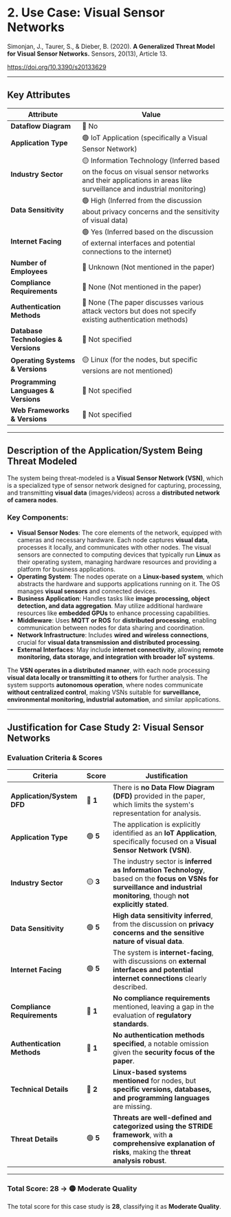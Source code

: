 # 2. Use Case: Visual Sensor Networks

Simonjan, J., Taurer, S., & Dieber, B. (2020). **A Generalized Threat Model for Visual Sensor Networks.** Sensors, 20(13), Article 13.

https://doi.org/10.3390/s20133629

---

## **Key Attributes**

| **Attribute** | **Value** |
| --- | --- |
| **Dataflow Diagram** | 🔴 No |
| **Application Type** | 🟢 IoT Application (specifically a Visual Sensor Network) |
| **Industry Sector** | 🟡 Information Technology (Inferred based on the focus on visual sensor networks and their applications in areas like surveillance and industrial monitoring) |
| **Data Sensitivity** | 🟢 High (Inferred from the discussion about privacy concerns and the sensitivity of visual data) |
| **Internet Facing** | 🟢 Yes (Inferred based on the discussion of external interfaces and potential connections to the internet) |
| **Number of Employees** | 🔴 Unknown (Not mentioned in the paper) |
| **Compliance Requirements** | 🔴 None (Not mentioned in the paper) |
| **Authentication Methods** | 🔴 None (The paper discusses various attack vectors but does not specify existing authentication methods) |
| **Database Technologies & Versions** | 🔴 Not specified |
| **Operating Systems & Versions** | 🟡 Linux (for the nodes, but specific versions are not mentioned) |
| **Programming Languages & Versions** | 🔴 Not specified |
| **Web Frameworks & Versions** | 🔴 Not specified |

---

## **Description of the Application/System Being Threat Modeled**

The system being threat-modeled is a **Visual Sensor Network (VSN)**, which is a specialized type of sensor network designed for capturing, processing, and transmitting **visual data** (images/videos) across a **distributed network of camera nodes**.

### **Key Components:**

- **Visual Sensor Nodes**: The core elements of the network, equipped with cameras and necessary hardware. Each node captures **visual data**, processes it locally, and communicates with other nodes. The visual sensors are connected to computing devices that typically run **Linux** as their operating system, managing hardware resources and providing a platform for business applications.
- **Operating System**: The nodes operate on a **Linux-based system**, which abstracts the hardware and supports applications running on it. The OS manages **visual sensors** and connected devices.
- **Business Application**: Handles tasks like **image processing, object detection, and data aggregation**. May utilize additional hardware resources like **embedded GPUs** to enhance processing capabilities.
- **Middleware**: Uses **MQTT or ROS** for **distributed processing**, enabling communication between nodes for data sharing and coordination.
- **Network Infrastructure**: Includes **wired and wireless connections**, crucial for **visual data transmission and distributed processing**.
- **External Interfaces**: May include **internet connectivity**, allowing **remote monitoring, data storage, and integration with broader IoT systems**.

The **VSN operates in a distributed manner**, with each node processing **visual data locally or transmitting it to others** for further analysis. The system supports **autonomous operation**, where nodes communicate **without centralized control**, making VSNs suitable for **surveillance, environmental monitoring, industrial automation**, and similar applications.

---

## **Justification for Case Study 2: Visual Sensor Networks**

### **Evaluation Criteria & Scores**

| **Criteria** | **Score** | **Justification** |
| --- | --- | --- |
| **Application/System DFD** | 🔴 **1** | There is **no Data Flow Diagram (DFD)** provided in the paper, which limits the system's representation for analysis. |
| **Application Type** | 🟢 **5** | The application is explicitly identified as an **IoT Application**, specifically focused on a **Visual Sensor Network (VSN)**. |
| **Industry Sector** | 🟡 **3** | The industry sector is **inferred as Information Technology**, based on the **focus on VSNs for surveillance and industrial monitoring**, though **not explicitly stated**. |
| **Data Sensitivity** | 🟢 **5** | **High data sensitivity inferred**, from the discussion on **privacy concerns and the sensitive nature of visual data**. |
| **Internet Facing** | 🟢 **5** | The system is **internet-facing**, with discussions on **external interfaces and potential internet connections** clearly described. |
| **Compliance Requirements** | 🔴 **1** | **No compliance requirements** mentioned, leaving a gap in the evaluation of **regulatory standards**. |
| **Authentication Methods** | 🔴 **1** | **No authentication methods specified**, a notable omission given the **security focus of the paper**. |
| **Technical Details** | 🔴 **2** | **Linux-based systems mentioned** for nodes, but **specific versions, databases, and programming languages** are missing. |
| **Threat Details** | 🟢 **5** | **Threats are well-defined and categorized using the STRIDE framework**, with **a comprehensive explanation of risks**, making the **threat analysis robust**. |

---

### **Total Score: 28 → 🟡 Moderate Quality**

The total score for this case study is **28**, classifying it as **Moderate Quality**.
